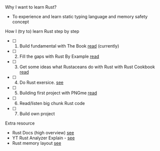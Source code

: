 Why I want to learn Rust?
- To experience and learn static typing language and memory safety concept

How I (try to) learn Rust step by step
- [ ] 1. Build fundamental with The Book [read](https://doc.rust-lang.org/book) (currently)
- [ ] 2. Fill the gaps with Rust By Example [read](https://doc.rust-lang.org/rust-by-example/index.html)
- [ ] 3. Get some ideas what Rustaceans do with Rust with Rust Cookbook [read](https://rust-lang-nursery.github.io/rust-cookbook/)
- [ ] 4. Do Rust exersice. [see](https://github.com/rust-lang/rustlings)
- [ ] 5. Building first project with PNGme [read](https://jrdngr.github.io/pngme_book/)
- [ ] 6. Read/listen big chunk Rust code
- [ ] 7. Build own project 

Extra resource
- Rust Docs (high overview) [see](https://doc.rust-lang.org/nightly/)
- YT Rust Analyzer Explain - [see](https://www.youtube.com/playlist?list=PLhb66M_x9UmrqXhQuIpWC5VgTdrGxMx3y)
- Rust memory layout [see](https://github.com/amindWalker/Rust-Layout-and-Types)
